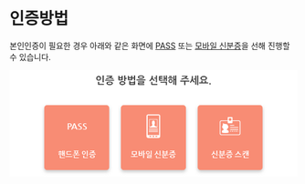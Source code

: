 # 인증방법

본인인증이 필요한 경우 아래와 같은 화면에 [PASS](pass.md) 또는 [모바일 신분증](undefined.md)을 선해 진행할 수 있습니다.

![](../../../.gitbook/assets/how-to-001-jonipssingo-006.png)
